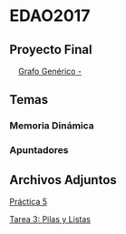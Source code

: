 # EDAO2017

## Proyecto Final
     [Grafo Genérico - ](https://github.com/luisfergromo/EDAO2017/files/1516536/Proyecto.-.Grafos.pdf)

## Temas
  ### Memoria Dinámica
  ### Apuntadores







## Archivos Adjuntos 

[Práctica 5](https://github.com/luisfergromo/EDAO2017/files/1457896/Practica5.1.pdf)

[Tarea 3: Pilas y Listas](https://github.com/luisfergromo/EDAO2017/files/1458073/Tarea.3.-.Pilas.y.Filas.pdf)

